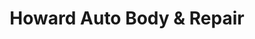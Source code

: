 ---
title: "Howard Auto Body & Repair"
url: /chicago/howard-auto-body-und-repair/
shop: Autowerkstatt
---